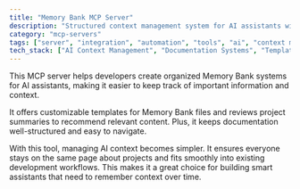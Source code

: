 ```yaml
---
title: "Memory Bank MCP Server"
description: "Structured context management system for AI assistants with template generation and project analysis."
category: "mcp-servers"
tags: ["server", "integration", "automation", "tools", "ai", "context management", "template generation", "project analysis"]
tech_stack: ["AI Context Management", "Documentation Systems", "Template Generation", "Project Analysis", "Memory Bank Systems"]
---
```


This MCP server helps developers create organized Memory Bank systems for AI assistants, making it easier to keep track of important information and context. 

It offers customizable templates for Memory Bank files and reviews project summaries to recommend relevant content. Plus, it keeps documentation well-structured and easy to navigate. 

With this tool, managing AI context becomes simpler. It ensures everyone stays on the same page about projects and fits smoothly into existing development workflows. This makes it a great choice for building smart assistants that need to remember context over time.